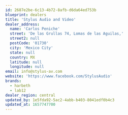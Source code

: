 ```yaml
---
id: 2687e2be-6c13-4b72-8afb-d6da64ed753b
blueprint: dealers
title: 'Stylus Audio and Video'
dealer_address:
  name: 'Carlos Peniche'
  street: 'De las Grullas 74, Lomas de las Aguilas,'
  street2: null
  postCode: '01730'
  city: 'Mexico City'
  state: null
  country: MX
  latitude: null
  longitude: null
email: info@stylus-av.com
website: 'https://www.facebook.com/StylusAudio'
brands:
  - harbeth
  - lab12
dealer_region: central
updated_by: 1e5fda92-5ac2-4abb-b403-8041edf0b4c3
updated_at: 1657747700
---
```

